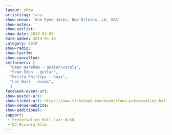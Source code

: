 ```yaml
---
layout: show
artistslug: luna
show-venue: 'One Eyed Jacks, New Orleans, LA, USA'
show-notes: ''
show-setlist: 
show-date: 2019-03-09
date-added: 2019-01-10
category: 2019
show-radio: 
show-lastfm: 
show-cancelled: 
performers: [
  "Dean Wareham - guitar/vocals",
  "Sean Eden - guitar",
  "Britta Phillips - bass",
  "Lee Wall - drums",
  ]
facebook-event-url: 
show-poster-url: 
show-ticket-url: https://www.ticketweb.com/event/luna-preservation-hall-jazz-band-one-eyed-jacks-tickets/9089945
show-venue-website: 
show-additional: 
support:
 - Preservation Hall Jazz Band
 - DJ Riviera Slim
---
```

